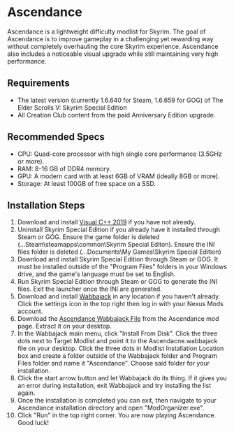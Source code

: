 # Ascendance
Ascendance is a lightweight difficulty modlist for Skyrim. The goal of Ascendance is to improve gameplay in a challenging yet rewarding way without completely overhauling the core Skyrim experience. Ascendance also includes a noticeable visual upgrade while still maintaining very high performance.

## Requirements
- The latest version (currently 1.6.640 for Steam, 1.6.659 for GOG) of The Elder Scrolls V: Skyrim Special Edition
- All Creation Club content from the paid Anniversary Edition upgrade.

## Recommended Specs
- CPU: Quad-core processor with high single core performance (3.5GHz or more).
- RAM: 8-16 GB of DDR4 memory.
- GPU: A modern card with at least 6GB of VRAM (ideally 8GB or more).
- Storage: At least 100GB of free space on a SSD.

## Installation Steps

1. Download and install [Visual C++ 2019](https://aka.ms/vs/16/release/vc_redist.x64.exe) if you have not already.
2. Uninstall Skyrim Special Edition if you already have it installed through Steam or GOG. Ensure the game folder is deleted (...Steam\steamapps\common\Skyrim Special Editon). Ensure the INI files folder is deleted (...Documents\My Games\Skyrim Special Edition)
3. Download and install Skyrim Special Edition through Steam or GOG. It must be installed outside of the "Program Files" folders in your Windows drive, and the game's language must be set to English.
4. Run Skyrim Special Edition through Steam or GOG to generate the INI files. Exit the launcher once the INI are generated.
5. Download and install [Wabbajack](https://www.wabbajack.org/) in any location if you haven't already. Click the settings icon in the top right then log in with your Nexus Mods account.
6. Download the [Ascendance Wabbajack File](https://www.nexusmods.com/skyrimspecialedition/mods/89515?tab=files) from the Ascendance mod page. Extract it on your desktop.
7. In the Wabbajack main menu, click "Install From Disk". Click the three dots next to Target Modlist and point it to the Ascendacne.wabbajack file on your desktop. Click the three dots in Modlist Installation Location box and create a folder outside of the Wabbajack folder and Program Files folder and name it "Ascendance". Choose said folder for your installation. 
8. Click the start arrow button and let Wabbajack do its thing. If it gives you an error during installation, exit Wabbajack and try installing the list again.
9. Once the installation is completed you can exit, then navigate to your Ascendance installation directory and open "ModOrganizer.exe".
10. Click "Run" in the top right corner. You are now playing Ascendance. Good luck!

